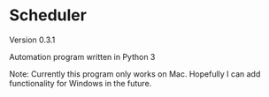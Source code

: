 # Scheduler

Version 0.3.1

Automation program written in Python 3

Note: Currently this program only works on Mac. Hopefully I can add functionality for Windows in the future.
